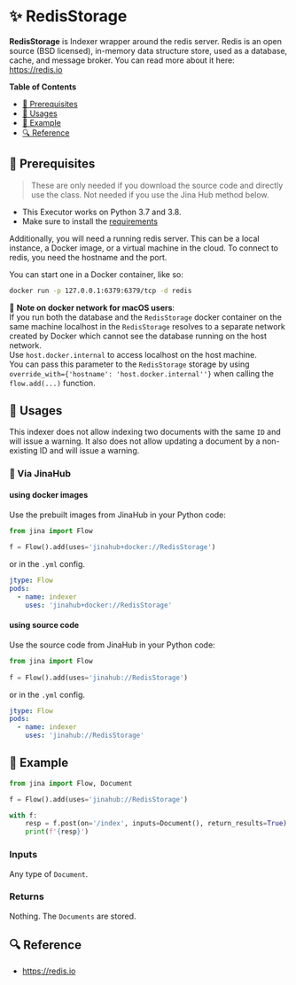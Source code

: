 # ✨  RedisStorage

**RedisStorage** is Indexer wrapper around the redis server. Redis is an open source (BSD licensed), in-memory data structure store, used as a database, cache, and message broker. You can read more about it here: https://redis.io


**Table of Contents**

- [🌱 Prerequisites](#-prerequisites)
- [🚀 Usages](#-usages)
- [🎉️ Example](#-example)
- [🔍️ Reference](#-reference)


## 🌱 Prerequisites

> These are only needed if you download the source code and directly use the class. Not needed if you use the Jina Hub method below.

- This Executor works on Python 3.7 and 3.8. 
- Make sure to install the [requirements](requirements.txt)

Additionally, you will need a running redis server. This can be a local instance, a Docker image, or a virtual machine in the cloud. To connect to redis, you need the hostname and the port. 

You can start one in a Docker container, like so: 

```bash
docker run -p 127.0.0.1:6379:6379/tcp -d redis
```

📕 **Note on docker network for macOS users**:  
If you run both the database and the `RedisStorage` docker container on the same machine 
localhost in the `RedisStorage` resolves to a separate network created by Docker which cannot see the database running on the host network.  
Use `host.docker.internal` to access localhost on the host machine.  
You can pass this parameter to the `RedisStorage` storage by using `override_with={'hostname': 'host.docker.internal''}` when
calling the `flow.add(...)` function.

## 🚀 Usages

This indexer does not allow indexing two documents with the same `ID` and will issue a warning. It also does not allow updating a document by a non-existing ID and will issue a warning.

### 🚚 Via JinaHub

#### using docker images
Use the prebuilt images from JinaHub in your Python code: 

```python
from jina import Flow
	
f = Flow().add(uses='jinahub+docker://RedisStorage')
```

or in the `.yml` config.
	
```yaml
jtype: Flow
pods:
  - name: indexer
    uses: 'jinahub+docker://RedisStorage'
```

#### using source code
Use the source code from JinaHub in your Python code:

```python
from jina import Flow
	
f = Flow().add(uses='jinahub://RedisStorage')
```

or in the `.yml` config.

```yaml
jtype: Flow
pods:
  - name: indexer
    uses: 'jinahub://RedisStorage'
```


## 🎉️ Example 


```python
from jina import Flow, Document

f = Flow().add(uses='jinahub://RedisStorage')

with f:
    resp = f.post(on='/index', inputs=Document(), return_results=True)
    print(f'{resp}')
```

### Inputs 

Any type of `Document`.

### Returns

Nothing. The `Documents` are stored.

## 🔍️ Reference

- https://redis.io
